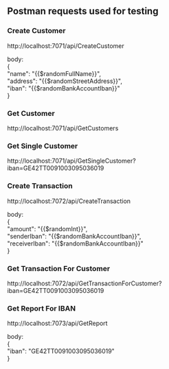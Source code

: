 ## Postman requests used for testing

### Create Customer
http://localhost:7071/api/CreateCustomer

body:   
{   
    "name": "{{$randomFullName}}",   
    "address": "{{$randomStreetAddress}}",   
    "iban": "{{$randomBankAccountIban}}"   
}   

### Get Customer
http://localhost:7071/api/GetCustomers

### Get Single Customer
http://localhost:7071/api/GetSingleCustomer?iban=GE42TT0091003095036019

### Create Transaction
http://localhost:7072/api/CreateTransaction

body:   
{   
    "amount": "{{$randomInt}}",   
    "senderIban": "{{$randomBankAccountIban}}",   
    "receiverIban": "{{$randomBankAccountIban}}"   
}

### Get Transaction For Customer
http://localhost:7072/api/GetTransactionForCustomer?iban=GE42TT0091003095036019

### Get Report For IBAN
http://localhost:7073/api/GetReport

body:   
{   
    "iban": "GE42TT0091003095036019"   
}   